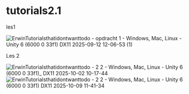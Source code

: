 # tutorials2.1

les1

![ErwinTutorialsthatidontwanttodo - opdracht 1 - Windows, Mac, Linux - Unity 6 (6000 0 33f1) _DX11_ 2025-09-12 12-06-53 (1)](https://github.com/user-attachments/assets/42c50637-b821-4482-a1ff-0106ea4fe84b)


Les 2

![ErwinTutorialsthatidontwanttodo - 2 2 - Windows, Mac, Linux - Unity 6 (6000 0 33f1)_ _DX11_ 2025-10-02 10-17-44](https://github.com/user-attachments/assets/d9ee5a84-15cd-45d3-ac3b-e9941af78634)
![ErwinTutorialsthatidontwanttodo - 2 2 - Windows, Mac, Linux - Unity 6 (6000 0 33f1) _DX11_ 2025-10-09 11-41-34](https://github.com/user-attachments/assets/8d2c4831-ed81-4a5b-8efe-db0af462cf9d)

